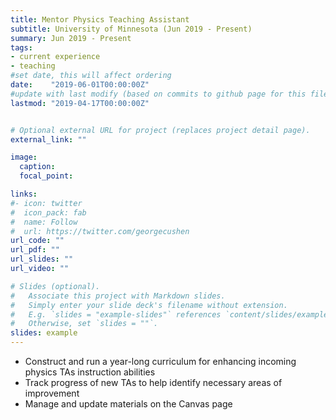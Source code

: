 ```yaml
---
title: Mentor Physics Teaching Assistant  
subtitle: University of Minnesota (Jun 2019 - Present)
summary: Jun 2019 - Present
tags:
- current experience
- teaching 
#set date, this will affect ordering 
date:    "2019-06-01T00:00:00Z"
#update with last modify (based on commits to github page for this file)
lastmod: "2019-04-17T00:00:00Z"


# Optional external URL for project (replaces project detail page).
external_link: ""

image:
  caption: 
  focal_point: 

links:
#- icon: twitter
#  icon_pack: fab
#  name: Follow
#  url: https://twitter.com/georgecushen
url_code: ""
url_pdf: ""
url_slides: ""
url_video: ""

# Slides (optional).
#   Associate this project with Markdown slides.
#   Simply enter your slide deck's filename without extension.
#   E.g. `slides = "example-slides"` references `content/slides/example-slides.md`.
#   Otherwise, set `slides = ""`.
slides: example
---
```


- Construct and run a year-long curriculum for enhancing incoming physics TAs instruction
abilities
- Track progress of new TAs to help identify necessary areas of improvement 
- Manage and update materials on the Canvas page  
